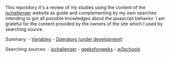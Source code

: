 This repository it's a review of my studies using the content of the [jschallenger](https://www.jschallenger.com/javascript-basics/) website as guide and complementing by my own searches intending to got all possible knowledges about the javascript behavior. I am grateful for the content provided by the owners of the site which I used by searching source.

Summary:
    - [Variables](1_variables.js)
    - [Operators (under development)](2_operators.js)

Searching sources:
    - [jschallenger](https://www.jschallenger.com/)
    - [geeksforgeeks](https://www.geeksforgeeks.org/)
    - [w3schools](https://www.w3schools.com/js/default.asp)
